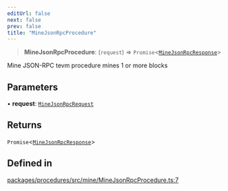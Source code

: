 ```yaml
---
editUrl: false
next: false
prev: false
title: "MineJsonRpcProcedure"
---
```


> **MineJsonRpcProcedure**: (`request`) => `Promise`\<[`MineJsonRpcResponse`](/reference/tevm/procedures/type-aliases/minejsonrpcresponse/)\>

Mine JSON-RPC tevm procedure mines 1 or more blocks

## Parameters

• **request**: [`MineJsonRpcRequest`](/reference/tevm/procedures/type-aliases/minejsonrpcrequest/)

## Returns

`Promise`\<[`MineJsonRpcResponse`](/reference/tevm/procedures/type-aliases/minejsonrpcresponse/)\>

## Defined in

[packages/procedures/src/mine/MineJsonRpcProcedure.ts:7](https://github.com/qbzzt/tevm-monorepo/blob/main/packages/procedures/src/mine/MineJsonRpcProcedure.ts#L7)
